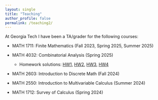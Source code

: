 ```yaml
---
layout: single
title: "Teaching"
author_profile: false
permalink: /teaching2/
---
```


At Georgia Tech I have been a TA/grader for the following courses:

- MATH 1711: Finite Mathematics (Fall 2023, Spring 2025, Summer 2025)

- MATH 4032: Combinatorial Analysis (Spring 2025) 
  - Homework solutions: [HW1](https://drive.google.com/file/d/1D4FCMlhtvvtKEhA4WKNwKtZVs876l8Cn/view?usp=sharing), [HW2](https://drive.google.com/file/d/1QCUzwz1XExzSnToOuzlFbiEkXvbzZbNG/view?usp=sharing), [HW3](https://drive.google.com/file/d/16KzlAItWXGR83eM0qUQVMDWKdVFqSVvK/view?usp=sharing), [HW4](https://drive.google.com/file/d/1gfryRqvats4eToV8RnuDiNjSR_Xqi7t_/view?usp=sharing)

- MATH 2603: Introduction to Discrete Math (Fall 2024)

- MATH 2550: Introduction to Multivariable Calculus (Summer 2024)

- MATH 1712: Survey of Calculus (Spring 2024)




